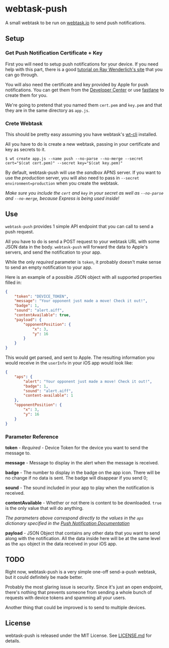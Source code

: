 # webtask-push

A small webtask to be run on [webtask.io](https://webtask.io/) to send push notifications.

## Setup

### Get Push Notification Certificate + Key
First you will need to setup push notifications for your device. If you need help with this part, there is a good [tutorial on Ray Wenderlich's site](https://www.raywenderlich.com/123862/push-notifications-tutorial) that you can go through.

You will also need the certificate and key provided by Apple for push notifications. You can get them from the [Developer Center](https://developer.apple.com/account/ios/certificate/) or use [fastlane](https://fastlane.tools/) to create them for you.

We're going to pretend that you named them `cert.pem` and `key.pem` and that they are in the same directory as `app.js`. 

### Crete Webtask

This should be pretty easy assuming you have webtask's [wt-cli](https://webtask.io/cli) installed.

All you have to do is create a new webtask, passing in your certificate and key as secrets to it.

~~~
$ wt create app.js --name push --no-parse --no-merge --secret cert="$(cat cert.pem)" --secret key="$(cat key.pem)"
~~~

By default, webtask-push will use the _sandbox_ APNS server. If you want to use the _production_ server, you will also need to pass in `--secret environment=production` when you create the webtask.

*Make sure you include the `cert` and `key` in your secret as well as `--no-parse` and `--no-merge`, because Express is being used inside!*

## Use

`webtask-push` provides 1 simple API endpoint that you can call to send a push request. 

All you have to do is send a POST request to your webtask URL with some JSON data in the body. `webtask-push` will forward the data to Apple's servers, and send the notification to your app.

While the only *required* parameter is `token`, it probably doesn't make sense to send an empty notification to your app.

Here is an example of a possible JSON object with all supported properties filled in:

~~~ json
{
    "token": "DEVICE_TOKEN",
    "message": "Your opponent just made a move! Check it out!",
    "badge": 1,
    "sound": "alert.aiff",
    "contentAvailable": true,
    "payload": {
        "opponentPosition": {
            "x": 3,
            "y": 16
        }
    }
}
~~~

This would get parsed, and sent to Apple. The resulting information you would receive in the `userInfo` in your iOS app would look like:

~~~ json
{
    "aps": {
        "alert": "Your opponent just made a move! Check it out!",
        "badge": 1,
        "sound": "alert.aiff",
        "content-available": 1
    },
    "opponentPosition": {
        "x": 3,
        "y": 16
    }
}
~~~

### Parameter Reference

**token** - _Required_ - Device Token for the device you want to send the message to.

**message** - Message to display in the alert when the message is received.

**badge** - The number to display in the badge on the app icon. There will be no change if no data is sent. The badge will disappear if you send 0;

**sound** - The sound included in your app to play when the notification is received.

**contentAvailable** - Whether or not there is content to be downloaded. `true` is the only value that will do anything. 

*The parameters above correspond directly to the values in the `aps` dictionary specified in the [Push Notification Documentation](https://developer.apple.com/library/ios/documentation/NetworkingInternet/Conceptual/RemoteNotificationsPG/Chapters/TheNotificationPayload.html)*

**payload** - JSON Object that contains any other data that you want to send along with the notification. All the data inside here will be at the same level as the `aps` object in the data received in your iOS app.

## TODO

Right now, webtask-push is a very simple one-off send-a-push webtask, but it could definitely be made better.

Probably the most glaring issue is security. Since it's just an open endpoint, there's nothing that prevents someone from sending a whole bunch of requests with device tokens and spamming all your users.

Another thing that could be improved is to send to multiple devices.

## License

webtask-push is released under the MIT License. See [LICENSE.md](./LICENSE.md) for details.

